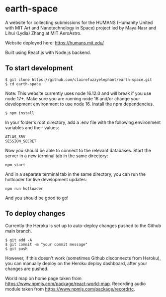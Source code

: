 # earth-space

A website for collecting submissions for the HUMANS (Humanity United with MIT Art and Nanotechnology in Space) project led by Maya Nasr and Lihui (Lydia) Zhang at MIT AeroAstro.

Website deployed here: https://humans.mit.edu/

Built using React.js with Node.js backend.

## To start development

```
$ git clone https://github.com/clairefuzzyelephant/earth-space.git
$ cd earth-space
```
Note: This website currently uses node 16.12.0 and will break if you use node 17+.
Make sure you are running node 16 and/or change your development environment to use node 16.
Install the npm dependencies.
```
$ npm install
```

In your folder's root directory, add a .env file with the following environment variables and their values:
```
ATLAS_SRV
SESSION_SECRET
```
Now you should be able to connect to the relevant databases. Start the server in a new terminal tab in the same directory:
```
npm start
```
And in a separate terminal tab in the same directory, you can run the hotloader for live development updates:
```
npm run hotloader
```
And you should be good to go! 

## To deploy changes

Currently the Heroku is set up to auto-deploy changes pushed to the Github main branch. 
```
$ git add -A
$ git commit -m "your commit message"
$ git push
```
However, if this doesn't work (sometimes Github disconnects from Heroku), you can manually deploy on the Heroku deploy dashboard, after your changes are pushed.



World map on home page taken from https://www.npmjs.com/package/react-world-map.
Recording audio module taken from https://www.npmjs.com/package/recordrtc.

